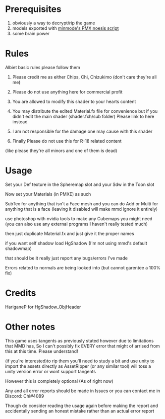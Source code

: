 # Prerequisites
1) obviously a way to decrypt/rip the game
2) models exported with [minmode's PMX noesis script](https://www.deviantart.com/minmode/art/Update-1-6-Noesis-PMX-VMD-export-809252773)
3) some brain power

# Rules

Albiet basic rules please follow them

1) Please credit me as either Chips, Chi, Chizukimo (don't care they're all me)

2) Please do not use anything here for commercial profit

3) You are allowed to modify this shader to your hearts content

4) You may distribute the edited Material.fx file for convenience but if you didn't edit the main shader (shader.fxh/sub folder) Please link to here instead

5) I am not responsible for the damage one may cause with this shader

6) Finally Please do not use this for R-18 related content

(like please they're all minors and one of them is dead)

# Usage

Set your Def texture in the Spheremap slot and your Sdw in the Toon slot

Now set your Materials (in PMXE) as such

SubTex for anything that isn't a Face mesh and you can do Add or Multi for anything that is a face (leaving it disabled will make mmd ignore it entirely)

use photoshop with nvidia tools to make any Cubemaps you might need (you can also use any external programs I haven't really tested much)

then just duplicate Material.fx and just give it the proper names

if you want self shadow load HgShadow (I'm not using mmd's default shadowmap)

that should be it really just report any bugs/errors I've made

Errors related to normals are being looked into (but cannot garentee a 100% fix)
# Credits

HariganeP for HgShadow_ObjHeader

# Other notes

This game uses tangents as previously stated however due to limitations that MMD has, So I can't possibly fix EVERY error that might of arrised from this at this time. Please understand!

(if you're interested)to rip them you'll need to study a bit and use unity to import the assets directly as AssetRipper (or any similar tool) will toss a unity version error or wont support tangents


However this is completely optional (As of right now)



Any and all error reports should be made in Issues or you can contact me in Discord: Chi#4089

Though do consider reading the usage again before making the report and accidentally sending an honest mistake rather than an actual error report
